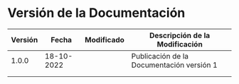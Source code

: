 # Versión de la Documentación

| Versión |   Fecha  | Modificado |      Descripción de la Modificación       |
|---------|----------|------------|-------------------------------------------|
| 1.0.0   |18-10-2022|            | Publicación de la Documentación versión 1 |
|         |          |            |                                           |
|         |          |            |                                           |